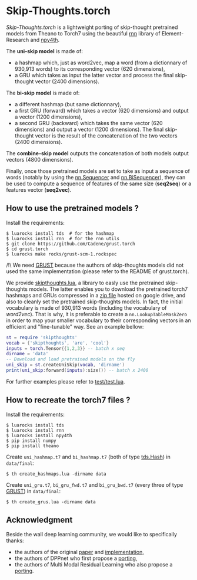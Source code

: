 # Skip-Thoughts.torch

*Skip-Thoughts.torch* is a lightweight porting of skip-thought pretrained models from Theano to Torch7 using the beautiful [rnn](https://github.com/Element-Research/rnn) library of Element-Research and [npy4th](https://github.com/htwaijry/npy4th).

The **uni-skip model** is made of:
- a hashmap which, just as word2vec, map a word (from a dictionnary of 930,913 words) to its corresponding vector (620 dimensions),
- a GRU which takes as input the latter vector and process the final skip-thought vector (2400 dimensions).

The **bi-skip model** is made of:
- a different hashmap (but same dictionnary),
- a first GRU (forward) which takes a vector (620 dimensions) and output a vector (1200 dimensions),
- a second GRU (backward) which takes the same vector (620 dimensions) and output a vector (1200 dimensions).
The final skip-thought vector is the result of the concatenation of the two vectors (2400 dimensions).

The **combine-skip model** outputs the concatenation of both models output vectors (4800 dimensions).

Finally, once those pretrained models are set to take as input a sequence of words (notably by using the [nn.Sequencer](https://github.com/Element-Research/rnn#sequencer) and [nn.BiSequencer](https://github.com/Element-Research/rnn#bisequencer)), they can be used to compute a sequence of features of the same size (**seq2seq**) or a features vector (**seq2vec**).

## How to use the pretrained models ?

Install the requirements:
```
$ luarocks install tds  # for the hashmap
$ luarocks install rnn  # for the rnn utils
$ git clone https://github.com/Cadene/grust.torch
$ cd grust.torch
$ luarocks make rocks/grust-scm-1.rockspec
```

/!\ We need [GRUST](https://github.com/Cadene/grust.torch) because the authors of skip-thoughts models did not used the same implementation (please refer to the README of grust.torch).

We provide [skipthoughts.lua](https://github.com/Cadene/skip-thoughts.torch/blob/master/skipthoughts.lua), a library to easly use the pretrained skip-thoughts models.
The latter enables you to download the pretrained torch7 hashmaps and GRUs compressed in a [zip file]() hosted on google drive, and also to cleanly set the pretrained skip-thoughts models. In fact, the initial vocabulary is made of 930,913 words (including the vocabulary of *word2vec*). That is why, it is preferable to create a `nn.LookupTableMaskZero` in order to map your smaller vocabulary to their corresponding vectors in an efficient and "fine-tunable" way. See an example bellow:

```lua
st = require 'skipthoughts'
vocab = {'skipthoughts', 'are', 'cool'}
inputs = torch.Tensor{{1,2,3}} -- batch x seq
dirname = 'data'
-- Download and load pretrained models on the fly
uni_skip = st.createUniSkip(vocab, 'dirname')
print(uni_skip:forward(inputs):size()) -- batch x 2400
```

For further examples please refer to [test/test.lua](https://github.com/Cadene/skip-thoughts.torch/blob/master/test/test.lua).

## How to recreate the torch7 files ?

Install the requirements:
```
$ luarocks install tds
$ luarocks install rnn
$ luarocks install npy4th
$ pip install numpy
$ pip install theano
```

Create `uni_hashmap.t7` and `bi_hashmap.t7` (both of type [tds.Hash](https://github.com/torch/tds#d--tdshashtbl)) in `data/final`:
```
$ th create_hashmaps.lua -dirname data
```

Create `uni_gru.t7`, `bi_gru_fwd.t7` and `bi_gru_bwd.t7` (every three of type [GRUST](https://github.com/Cadene/grust.torch)) in `data/final`:
```
$ th create_grus.lua -dirname data
```

## Acknowledgment

Beside the wall deep learning community, we would like to specifically thanks:
- the authors of the original [paper](https://arxiv.org/abs/1506.06726) and [implementation](https://github.com/ryankiros/skip-thoughts),
- the authors of DPPnet who first propose a [porting](https://github.com/HyeonwooNoh/DPPnet),
- the authors of Multi Modal Residual Learning who also propose a [porting](https://github.com/jnhwkim/nips-mrn-vqa).
